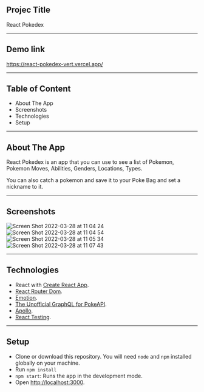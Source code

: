 ## Projec Title

React Pokedex

----

## Demo link

https://react-pokedex-vert.vercel.app/

----

## Table of Content

- About The App
- Screenshots
- Technologies
- Setup

----

## About The App

React Pokedex is an app that you can use to see a list of Pokemon, Pokemon Moves, Abilities, Genders, Locations, Types.

You can also catch a pokemon and save it to your Poke Bag and set a nickname to it.

----

## Screenshots

![Screen Shot 2022-03-28 at 11 04 24](https://user-images.githubusercontent.com/30109956/160325023-c5aaf7fa-32fc-4a85-862d-210a0a4b98c4.png)
![Screen Shot 2022-03-28 at 11 04 54](https://user-images.githubusercontent.com/30109956/160325041-00bf3daf-648d-4c77-9dc2-5212562ceed3.png)
![Screen Shot 2022-03-28 at 11 05 34](https://user-images.githubusercontent.com/30109956/160325050-eda476f2-05da-4eaf-b1f3-1ebe2bc9bada.png)
![Screen Shot 2022-03-28 at 11 07 43](https://user-images.githubusercontent.com/30109956/160325061-71409f34-5d66-4aae-b24b-2e1b40dfef67.png)

----

## Technologies

- React with [Create React App](https://github.com/facebook/create-react-app).
- [React Router Dom](https://reactrouter.com/docs/en/v6/getting-started/overview).
- [Emotion](https://emotion.sh/docs/introduction).
- [The Unofficial GraphQL for PokeAPI](https://graphql-pokeapi.vercel.app/).
- [Apollo](https://www.apollographql.com/docs/react/get-started/).
- [React Testing](https://testing-library.com/docs/).

----

## Setup

- Clone or download this repository. You will need `node` and `npm` installed globally on your machine.
- Run `npm install`
- `npm start`: Runs the app in the development mode.
- Open [http://localhost:3000](http://localhost:3000).



